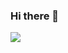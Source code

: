 ### Hi there 👋

![](https://co.pinterest.com/pin/476818679299073352/)

<!--
**Diegoo117/Diegoo117** is a ✨ _special_ ✨ repository because its `README.md` (this file) appears on your GitHub profile.

-->
